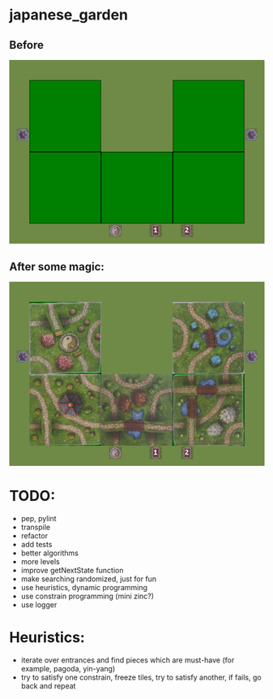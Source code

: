 # japanese_garden
## Before
![It's ugly, but works](https://github.com/szymek156/japanese_garden/blob/master/tiles/board.png)

## After some magic:
![It's ugly, but works](https://github.com/szymek156/japanese_garden/blob/master/tiles/board_and_solution.png)

# TODO:
- pep, pylint
- transpile
- refactor
- add tests
- better algorithms
- more levels
- improve getNextState function
- make searching randomized, just for fun
- use heuristics, dynamic programming
- use constrain programming (mini zinc?)
- use logger

# Heuristics:
- iterate over entrances and find pieces which are must-have (for example, pagoda, yin-yang)
- try to satisfy one constrain, freeze tiles, try to satisfy another, if fails, go back and repeat